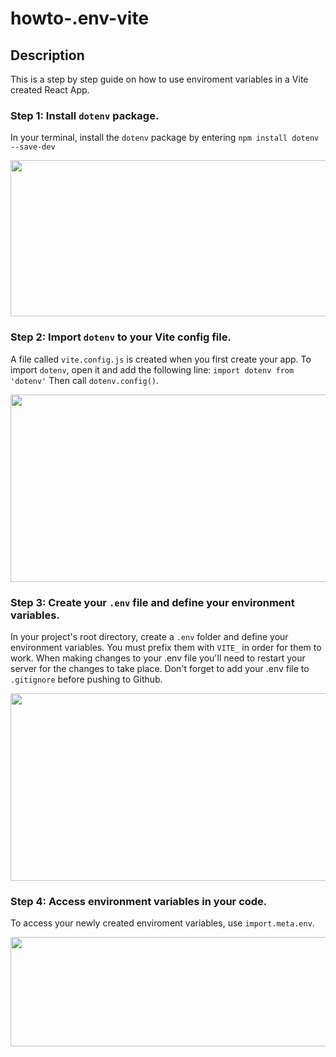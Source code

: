 # howto-.env-vite

## Description

This is a step by step guide on how to use enviroment variables in a Vite created React App. 

### Step 1: Install ```dotenv``` package.

In your terminal, install the ```dotenv``` package by entering ```npm install dotenv --save-dev```

<img src='https://github.com/vinceoct/howto-.env-vite/blob/main/assets/install.png' width='700' height='250'>

### Step 2: Import ```dotenv``` to your Vite config file.

A file called ```vite.config.js``` is created when you first create your app. To import ```dotenv```, open it and add the following line:
```import dotenv from 'dotenv'```
Then call ```dotenv.config()```.

<img src='https://github.com/vinceoct/howto-.env-vite/blob/main/assets/viteconfigjs.png' width='700' height='300'>

### Step 3: Create your ```.env``` file and define your environment variables. 

In your project's root directory, create a ```.env``` folder and define your environment variables. You must prefix them with ```VITE_``` in order for them to work. When making changes to your .env file you'll need to restart your server for the changes to take place. Don't forget to add your .env file to ```.gitignore``` before pushing to Github.    

<img src='https://github.com/vinceoct/howto-.env-vite/blob/main/assets/dotenvvariable.png' width='700' height='300'>

### Step 4: Access environment variables in your code. 

To access your newly created enviroment variables, use ```import.meta.env```.

<img src='https://github.com/vinceoct/howto-.env-vite/blob/main/assets/importmeta.png' width='700' height='175'>


